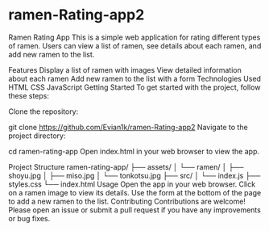 # ramen-Rating-app2

Ramen Rating App
This is a simple web application for rating different types of ramen. Users can view a list of ramen, see details about each ramen, and add new ramen to the list.

Features
Display a list of ramen with images
View detailed information about each ramen
Add new ramen to the list with a form
Technologies Used
HTML
CSS
JavaScript
Getting Started
To get started with the project, follow these steps:

Clone the repository:

git clone https://github.com/Evian1k/ramen-Rating-app2
Navigate to the project directory:

cd ramen-rating-app
Open index.html in your web browser to view the app.

Project Structure
ramen-rating-app/
├── assets/
│   └── ramen/
│       ├── shoyu.jpg
│       ├── miso.jpg
│       └── tonkotsu.jpg
├── src/
│   └── index.js
├── styles.css
└── index.html
Usage
Open the app in your web browser.
Click on a ramen image to view its details.
Use the form at the bottom of the page to add a new ramen to the list.
Contributing
Contributions are welcome! Please open an issue or submit a pull request if you have any improvements or bug fixes.